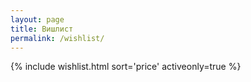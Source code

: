 ```yaml
---
layout: page
title: Вишлист
permalink: /wishlist/
---
```


{% include wishlist.html sort='price' activeonly=true %}
